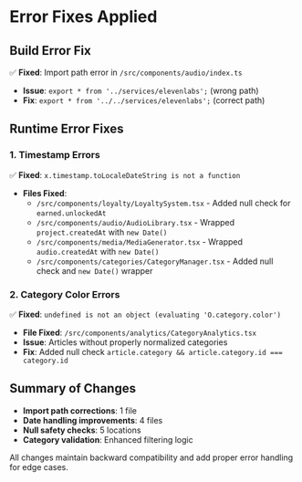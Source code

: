 # Error Fixes Applied

## Build Error Fix
✅ **Fixed**: Import path error in `/src/components/audio/index.ts`
- **Issue**: `export * from '../services/elevenlabs';` (wrong path)
- **Fix**: `export * from '../../services/elevenlabs';` (correct path)

## Runtime Error Fixes

### 1. Timestamp Errors
✅ **Fixed**: `x.timestamp.toLocaleDateString is not a function`
- **Files Fixed**:
  - `/src/components/loyalty/LoyaltySystem.tsx` - Added null check for `earned.unlockedAt`
  - `/src/components/audio/AudioLibrary.tsx` - Wrapped `project.createdAt` with `new Date()`
  - `/src/components/media/MediaGenerator.tsx` - Wrapped `audio.createdAt` with `new Date()`
  - `/src/components/categories/CategoryManager.tsx` - Added null check and `new Date()` wrapper

### 2. Category Color Errors  
✅ **Fixed**: `undefined is not an object (evaluating 'O.category.color')`
- **File Fixed**: `/src/components/analytics/CategoryAnalytics.tsx`
- **Issue**: Articles without properly normalized categories
- **Fix**: Added null check `article.category && article.category.id === category.id`

## Summary of Changes
- **Import path corrections**: 1 file
- **Date handling improvements**: 4 files  
- **Null safety checks**: 5 locations
- **Category validation**: Enhanced filtering logic

All changes maintain backward compatibility and add proper error handling for edge cases.